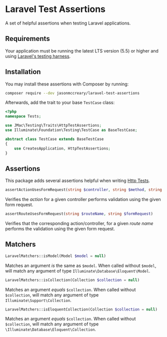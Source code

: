 # Laravel Test Assertions
A set of helpful assertions when testing Laravel applications.

## Requirements
Your application must be running the latest LTS version (5.5) or higher and using [Laravel's testing harness](https://laravel.com/docs/testing).

## Installation
You may install these assertions with Composer by running:

```sh
composer require --dev jasonmccreary/laravel-test-assertions
```

Afterwards, add the trait to your base `TestCase` class:

```php
<?php
namespace Tests;

use JMac\Testing\Traits\HttpTestAssertions;
use Illuminate\Foundation\Testing\TestCase as BaseTestCase;

abstract class TestCase extends BaseTestCase
{
    use CreatesApplication, HttpTestAssertions;
}
```

## Assertions
This package adds several assertions helpful when writing [Http Tests](https://laravel.com/docs/5.8/http-tests).

```php
assertActionUsesFormRequest(string $controller, string $method, string $form_request)
```

Verifies the _action_ for a given controller performs validation using the given form request.

```php
assertRouteUsesFormRequest(string $routeName, string $formRequest)
```

Verifies that the corresponding action/controller, for a given _route name_ performs the validation using the given form request.


## Matchers
```php
LaravelMatchers::isModel(Model $model = null)
```
Matches an argument _is_ the same as `$model`. When called without `$model`, will match any argument of type `Illuminate\Database\Eloquent\Model`.

```php
LaravelMatchers::isCollection(Collection $collection = null)
```
Matches an argument _equals_ `$collection`. When called without `$collection`, will match any argument of type `Illuminate\Support\Collection`.

```php
LaravelMatchers::isEloquentCollection(Collection $collection = null)
```
Matches an argument _equals_ `$collection`. When called without `$collection`, will match any argument of type `\Illuminate\Database\Eloquent\Collection`.
